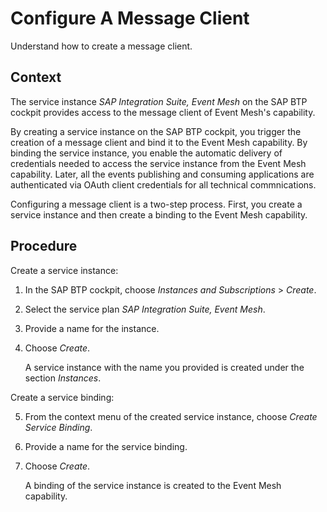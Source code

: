 <!-- loio867c517256d74cc2ad9eab3dd22eb916 -->

# Configure A Message Client

Understand how to create a message client.



## Context

The service instance *SAP Integration Suite, Event Mesh* on the SAP BTP cockpit provides access to the message client of Event Mesh's capability.

By creating a service instance on the SAP BTP cockpit, you trigger the creation of a message client and bind it to the Event Mesh capability. By binding the service instance, you enable the automatic delivery of credentials needed to access the service instance from the Event Mesh capability. Later, all the events publishing and consuming applications are authenticated via OAuth client credentials for all technical commnications.

Configuring a message client is a two-step process. First, you create a service instance and then create a binding to the Event Mesh capability.



## Procedure

Create a service instance:

1.  In the SAP BTP cockpit, choose *Instances and Subscriptions* \> *Create*.

2.  Select the service plan *SAP Integration Suite, Event Mesh*.

3.  Provide a name for the instance.

4.  Choose *Create*.

    A service instance with the name you provided is created under the section *Instances*.


Create a service binding:

5.  From the context menu of the created service instance, choose *Create Service Binding*.

6.  Provide a name for the service binding.

7.  Choose *Create*.

    A binding of the service instance is created to the Event Mesh capability.


